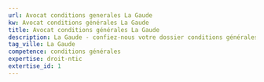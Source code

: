 ```yaml
---
url: Avocat conditions generales La Gaude
kw: Avocat conditions générales La Gaude
title: Avocat conditions générales La Gaude
description: La Gaude - confiez-nous votre dossier conditions générales
tag_ville: La Gaude
competence: conditions générales
expertise: droit-ntic
extertise_id: 1
---
```

